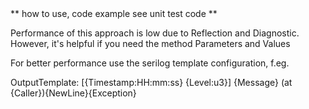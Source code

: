 ﻿<article>
** how to use, code example see unit test code **

Performance of this approach is low due to Reflection and Diagnostic.
However, it's helpful if you need the method Parameters and Values

For better performance use the serilog template configuration, f.eg. 

OutputTemplate: [{Timestamp:HH:mm:ss} {Level:u3}] {Message} (at {Caller}){NewLine}{Exception}
</article>
